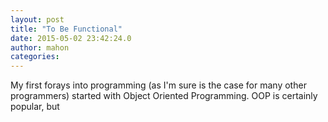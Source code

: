 ```yaml
---
layout: post
title: "To Be Functional"
date: 2015-05-02 23:42:24.0
author: mahon
categories: 
---
```

My first forays into programming (as I'm sure is the case for many other programmers) started with Object Oriented Programming. OOP is certainly popular, but